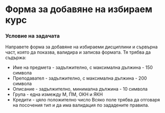 # Форма за добавяне на избираем курс

### Условие на задачата
Направете форма за добавяне на избираеми дисциплини и сървърна част, която да показва, валидира и записва формата. Тя трябва да съдържа:

- Име на предмета - задължително, с максимална дължина - 150 символа
- Преподавател - задължително, с максимална дължина - 200 символа
- Описание - задължително, минимална дължина - 10 символа
- Група - една измежду М, ПМ, ОКН и ЯКН
- Кредити - цяло положително число
Всяко поле трябва да отговаря на посочения тип и да има валидация по зададените правила.

